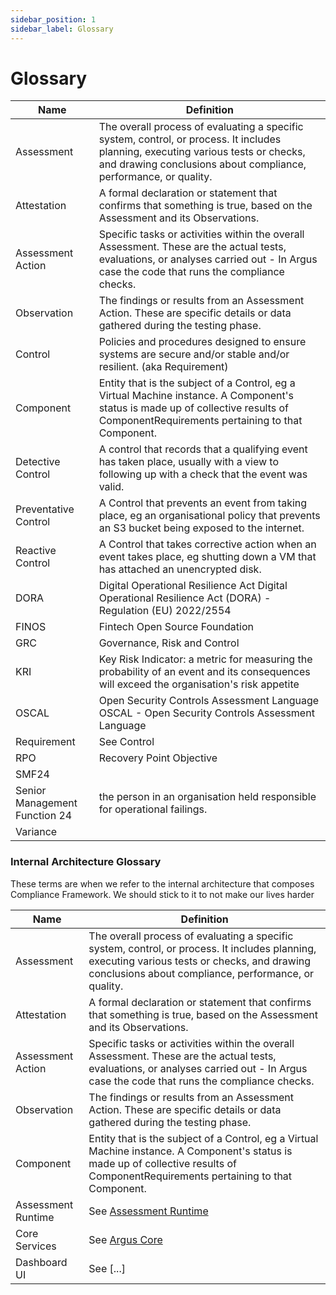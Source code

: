 ```yaml
---
sidebar_position: 1
sidebar_label: Glossary
---
```


# Glossary

| Name                  | Definition                                                                                                                                                                                                                               |
|-----------------------|------------------------------------------------------------------------------------------------------------------------------------------------------------------------------------------------------------------------------------------|
| Assessment            | The overall process of evaluating a specific system, control, or process. It includes planning, executing various tests or checks, and drawing conclusions about compliance, performance, or quality.                                    |
| Attestation           | A formal declaration or statement that confirms that something is true, based on the Assessment and its Observations.                                                                                                                    |
| Assessment Action     | Specific tasks or activities within the overall Assessment. These are the actual tests, evaluations, or analyses carried out - In Argus case the code that runs the compliance checks.                                                   |
| Observation           | The findings or results from an Assessment Action. These are specific details or data gathered during the testing phase.                                                                                                                 |
| Control               | Policies and procedures designed to ensure systems are secure and/or stable and/or resilient. (aka Requirement)                                                                                                                          |
| Component             | Entity that is the subject of a Control, eg a Virtual Machine instance. A Component's status is made up of collective results of ComponentRequirements pertaining to that Component.                                                     |
| Detective Control     | A control that records that a qualifying event has taken place, usually with a view to following up with a check that the event was valid.                                                                                               |
| Preventative Control  | A Control that prevents an event from taking place, eg an organisational policy that prevents an S3 bucket being exposed to the internet.                                                                                                |
| Reactive Control      | A Control that takes corrective action when an event takes place, eg shutting down a VM that has attached an unencrypted disk.                                                                                                           |
| DORA                  | Digital Operational Resilience Act Digital Operational Resilience Act (DORA) - Regulation (EU) 2022/2554                                                                                                                                 |
| FINOS                 | Fintech Open Source Foundation                                                                                                                                                                                                           |
| GRC                   | Governance, Risk and Control                                                                                                                                                                                                             |
| KRI                   | Key Risk Indicator: a metric for measuring the probability of an event and its consequences will exceed the organisation's risk appetite                                                                                                 |
| OSCAL                 | Open Security Controls Assessment Language OSCAL - Open Security Controls Assessment Language                                                                                                                                            |
| Requirement           | See Control                                                                                                                                                                                                                              |
| RPO                   | Recovery Point Objective                                                                                                                                                                                                                 |
| SMF24                 |                                                                                                                                                                                                                                          |
| Senior Management Function 24 | the person in an organisation held responsible for operational failings.                                                                                                                                                         |
| Variance              |                                                                                                                                                                                                                                          |

### Internal Architecture Glossary
These terms are when we refer to the internal architecture that composes Compliance Framework. We should stick to it to not make our lives harder

| Name                   | Definition                                                                                                                                                                                                                               |
|------------------------|------------------------------------------------------------------------------------------------------------------------------------------------------------------------------------------------------------------------------------------|
| Assessment             | The overall process of evaluating a specific system, control, or process. It includes planning, executing various tests or checks, and drawing conclusions about compliance, performance, or quality.                                    |
| Attestation            | A formal declaration or statement that confirms that something is true, based on the Assessment and its Observations.                                                                                                                    |
| Assessment Action      | Specific tasks or activities within the overall Assessment. These are the actual tests, evaluations, or analyses carried out - In Argus case the code that runs the compliance checks.                                                   |
| Observation            | The findings or results from an Assessment Action. These are specific details or data gathered during the testing phase.                                                                                                                 |
| Component              | Entity that is the subject of a Control, eg a Virtual Machine instance. A Component's status is made up of collective results of ComponentRequirements pertaining to that Component.                                                     |
| Assessment Runtime     | See [Assessment Runtime](/docs/architecture/assessment-runtime.md)                                                                                                                                                                       |
| Core Services          | See [Argus Core](/docs/architecture/core/index.md)                                                                                                                                                                                       |
| Dashboard UI           | See [...]                                                                                                                                                                                       |
